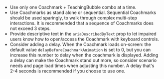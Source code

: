 - Use only one Coachmark + TeachingBubble combo at a time.
- Use Coachmarks as stand alone or sequential. Sequential Coachmarks should be used sparingly, to walk through complex multi-step interactions. It is recommended that a sequence of Coachmarks does not exceed 3 steps.
- Provide descriptive text in the `ariaDescribedByText` prop to let impaired users know how to open/access the Coachmark with keyboard controls.
- Consider adding a delay. When the Coachmark loads on-screen: the default value `delayBeforeCoachmarkAnimation` is set to 0, but you can increase this number to delay when the coachmark is displayed. Adding a delay can make the Coachmark stand out more, so consider scenario needs and page load times when adjusting this number. A delay that's 2-4 seconds is recommended if you choose to use one.
